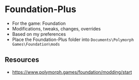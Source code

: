 # Foundation-Plus

- For the game: Foundation
- Modifications, tweaks, changes, overrides
- Based on my preferences
- Place the Foundation-Plus folder into `Documents\Polymorph Games\Foundation\mods`

## Resources

- https://www.polymorph.games/foundation/modding/start
